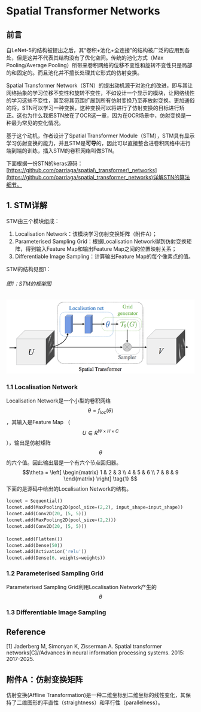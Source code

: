 # Spatial Transformer Networks

## 前言

自LeNet-5的结构被提出之后，其“卷积+池化+全连接”的结构被广泛的应用到各处，但是这并不代表其结构没有了优化空间。传统的池化方式（Max Pooling/Average Pooling）所带来卷积网络的位移不变性和旋转不变性只是局部的和固定的。而且池化并不擅长处理其它形式的仿射变换。

Spatial Transformer Network（STN）的提出动机源于对池化的改进，即与其让网络抽象的学习位移不变性和旋转不变性，不如设计一个显示的模块，让网络线性的学习这些不变性，甚至将其范围扩展到所有仿射变换乃至非放射变换。更加通俗的将，STN可以学习一种变换，这种变换可以将进行了仿射变换的目标进行矫正。这也为什么我把STN放在了OCR这一章，因为在OCR场景中，仿射变换是一种最为常见的变化情况。

基于这个动机，作者设计了Spatial Transformer Module（STM），STM具有显示学习仿射变换的能力，并且STM是**可导**的，因此可以直接整合进卷积网络中进行端到端的训练，插入STM的卷积网络叫做STN。

下面根据一份STN的keras源码：[https://github.com/oarriaga/spatial\_transformer\_networks](https://github.com/oarriaga/spatial_transformer_networks)详解STN的算法细节。

## 1. STM详解

STM由三个模块组成：

1. Localisation Network：该模块学习仿射变换矩阵（附件A）；
2. Parameterised Sampling Grid：根据Localisation Network得到仿射变换矩阵，得到输入Feature Map和输出Feature Map之间的位置映射关系；
3. Differentiable Image Sampling：计算输出Feature Map的每个像素点的值。

STM的结构见图1：

###### 图1：STM的框架图

![](/assets/STN_1.png)

### 1.1 Localisation Network

Localisation Network是一个小型的卷积网络$$\theta = f_{loc}(\theta)$$，其输入是Feature Map （$$U\in R^{W\times H\times C}$$），输出是仿射矩阵$$\theta$$ 的六个值。因此输出层是一个有六个节点回归器。
$$\theta = 
  \left[
  \begin{matrix}
   1 & 2 & 3 \\
   4 & 5 & 6 \\
   7 & 8 & 9
  \end{matrix} 
  \right]
  \tag{1}
$$
下面的是源码中给出的Localisation Network的结构。


```py
locnet = Sequential()
locnet.add(MaxPooling2D(pool_size=(2,2), input_shape=input_shape))
locnet.add(Conv2D(20, (5, 5)))
locnet.add(MaxPooling2D(pool_size=(2,2)))
locnet.add(Conv2D(20, (5, 5)))

locnet.add(Flatten())
locnet.add(Dense(50))
locnet.add(Activation('relu'))
locnet.add(Dense(6, weights=weights))
```

### 1.2 Parameterised Sampling Grid

 Parameterised Sampling Grid利用Localisation Network产生的$$\theta$$

### 1.3 Differentiable Image Sampling

## Reference

\[1\] Jaderberg M, Simonyan K, Zisserman A. Spatial transformer networks\[C\]//Advances in neural information processing systems. 2015: 2017-2025.

## 附件A：仿射变换矩阵

仿射变换(Affline Transformation)是一种二维坐标到二维坐标的线性变化，其保持了二维图形的平直性（straightness）和平行性（parallelness）。

